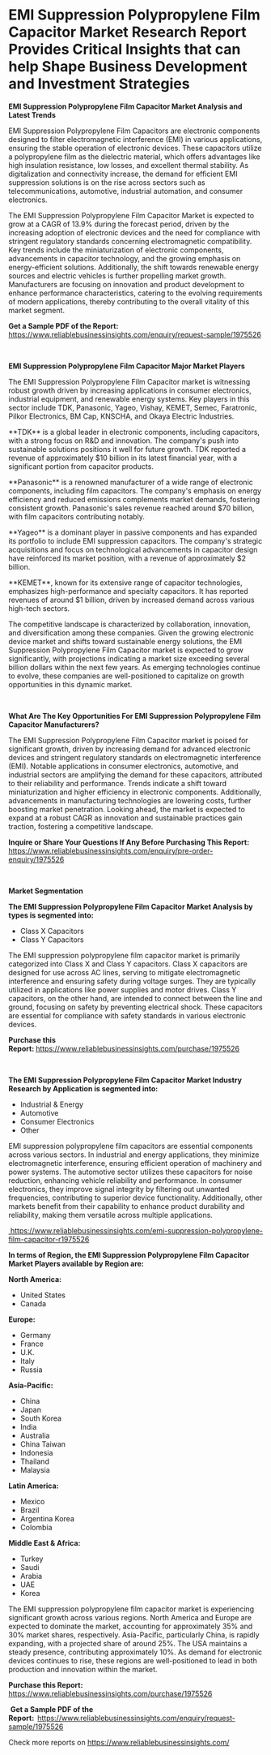 <p><h1>EMI Suppression Polypropylene Film Capacitor Market Research Report Provides Critical Insights that can help Shape Business Development and Investment Strategies</h1></p><p><strong>EMI Suppression Polypropylene Film Capacitor Market Analysis and Latest Trends</strong></p>
<p><p>EMI Suppression Polypropylene Film Capacitors are electronic components designed to filter electromagnetic interference (EMI) in various applications, ensuring the stable operation of electronic devices. These capacitors utilize a polypropylene film as the dielectric material, which offers advantages like high insulation resistance, low losses, and excellent thermal stability. As digitalization and connectivity increase, the demand for efficient EMI suppression solutions is on the rise across sectors such as telecommunications, automotive, industrial automation, and consumer electronics.</p><p>The EMI Suppression Polypropylene Film Capacitor Market is expected to grow at a CAGR of 13.9% during the forecast period, driven by the increasing adoption of electronic devices and the need for compliance with stringent regulatory standards concerning electromagnetic compatibility. Key trends include the miniaturization of electronic components, advancements in capacitor technology, and the growing emphasis on energy-efficient solutions. Additionally, the shift towards renewable energy sources and electric vehicles is further propelling market growth. Manufacturers are focusing on innovation and product development to enhance performance characteristics, catering to the evolving requirements of modern applications, thereby contributing to the overall vitality of this market segment.</p></p>
<p><strong>Get a Sample PDF of the Report:&nbsp;</strong> <a href="https://www.reliablebusinessinsights.com/enquiry/request-sample/1975526?utm_campaign=2524&utm_medium=2&utm_source=Github&utm_content=ia&utm_term=28022025&utm_id=emi-suppression-polypropylene-film-capacitor">https://www.reliablebusinessinsights.com/enquiry/request-sample/1975526</a></p>
<p>&nbsp;</p>
<p><strong>EMI Suppression Polypropylene Film Capacitor Major Market Players</strong></p>
<p><p>The EMI Suppression Polypropylene Film Capacitor market is witnessing robust growth driven by increasing applications in consumer electronics, industrial equipment, and renewable energy systems. Key players in this sector include TDK, Panasonic, Yageo, Vishay, KEMET, Semec, Faratronic, Pilkor Electronics, BM Cap, KNSCHA, and Okaya Electric Industries.</p><p>**TDK** is a global leader in electronic components, including capacitors, with a strong focus on R&D and innovation. The company's push into sustainable solutions positions it well for future growth. TDK reported a revenue of approximately $10 billion in its latest financial year, with a significant portion from capacitor products.</p><p>**Panasonic** is a renowned manufacturer of a wide range of electronic components, including film capacitors. The company's emphasis on energy efficiency and reduced emissions complements market demands, fostering consistent growth. Panasonic's sales revenue reached around $70 billion, with film capacitors contributing notably.</p><p>**Yageo** is a dominant player in passive components and has expanded its portfolio to include EMI suppression capacitors. The company's strategic acquisitions and focus on technological advancements in capacitor design have reinforced its market position, with a revenue of approximately $2 billion.</p><p>**KEMET**, known for its extensive range of capacitor technologies, emphasizes high-performance and specialty capacitors. It has reported revenues of around $1 billion, driven by increased demand across various high-tech sectors.</p><p>The competitive landscape is characterized by collaboration, innovation, and diversification among these companies. Given the growing electronic device market and shifts toward sustainable energy solutions, the EMI Suppression Polypropylene Film Capacitor market is expected to grow significantly, with projections indicating a market size exceeding several billion dollars within the next few years. As emerging technologies continue to evolve, these companies are well-positioned to capitalize on growth opportunities in this dynamic market.</p></p>
<p>&nbsp;</p>
<p><strong>What Are The Key Opportunities For EMI Suppression Polypropylene Film Capacitor Manufacturers?</strong></p>
<p><p>The EMI Suppression Polypropylene Film Capacitor market is poised for significant growth, driven by increasing demand for advanced electronic devices and stringent regulatory standards on electromagnetic interference (EMI). Notable applications in consumer electronics, automotive, and industrial sectors are amplifying the demand for these capacitors, attributed to their reliability and performance. Trends indicate a shift toward miniaturization and higher efficiency in electronic components. Additionally, advancements in manufacturing technologies are lowering costs, further boosting market penetration. Looking ahead, the market is expected to expand at a robust CAGR as innovation and sustainable practices gain traction, fostering a competitive landscape.</p></p>
<p><strong>Inquire or Share Your Questions If Any Before Purchasing This Report:</strong> <a href="https://www.reliablebusinessinsights.com/enquiry/pre-order-enquiry/1975526?utm_campaign=2524&utm_medium=2&utm_source=Github&utm_content=ia&utm_term=28022025&utm_id=emi-suppression-polypropylene-film-capacitor">https://www.reliablebusinessinsights.com/enquiry/pre-order-enquiry/1975526</a></p>
<p>&nbsp;</p>
<p><strong>Market Segmentation</strong></p>
<p><strong>The EMI Suppression Polypropylene Film Capacitor Market Analysis by types is segmented into:</strong></p>
<p><ul><li>Class X Capacitors</li><li>Class Y Capacitors</li></ul></p>
<p><p>The EMI suppression polypropylene film capacitor market is primarily categorized into Class X and Class Y capacitors. Class X capacitors are designed for use across AC lines, serving to mitigate electromagnetic interference and ensuring safety during voltage surges. They are typically utilized in applications like power supplies and motor drives. Class Y capacitors, on the other hand, are intended to connect between the line and ground, focusing on safety by preventing electrical shock. These capacitors are essential for compliance with safety standards in various electronic devices.</p></p>
<p><strong>Purchase this Report:&nbsp;</strong><a href="https://www.reliablebusinessinsights.com/purchase/1975526?utm_campaign=2524&utm_medium=2&utm_source=Github&utm_content=ia&utm_term=28022025&utm_id=emi-suppression-polypropylene-film-capacitor">https://www.reliablebusinessinsights.com/purchase/1975526</a></p>
<p>&nbsp;</p>
<p><strong>The EMI Suppression Polypropylene Film Capacitor Market Industry Research by Application is segmented into:</strong></p>
<p><ul><li>Industrial & Energy</li><li>Automotive</li><li>Consumer Electronics</li><li>Other</li></ul></p>
<p><p>EMI suppression polypropylene film capacitors are essential components across various sectors. In industrial and energy applications, they minimize electromagnetic interference, ensuring efficient operation of machinery and power systems. The automotive sector utilizes these capacitors for noise reduction, enhancing vehicle reliability and performance. In consumer electronics, they improve signal integrity by filtering out unwanted frequencies, contributing to superior device functionality. Additionally, other markets benefit from their capability to enhance product durability and reliability, making them versatile across multiple applications.</p></p>
<p><a href="https://www.reliablebusinessinsights.com/emi-suppression-polypropylene-film-capacitor-r1975526?utm_campaign=2524&utm_medium=2&utm_source=Github&utm_content=ia&utm_term=28022025&utm_id=emi-suppression-polypropylene-film-capacitor">&nbsp;https://www.reliablebusinessinsights.com/emi-suppression-polypropylene-film-capacitor-r1975526</a></p>
<p><strong>In terms of Region, the EMI Suppression Polypropylene Film Capacitor Market Players available by Region are:</strong></p>
<p>
    <p> <strong> North America: </strong>
        <ul>
            <li>United States</li>
            <li>Canada</li>
        </ul>
        </p> 
    <p> <strong> Europe: </strong>
        <ul>
            <li>Germany</li>
            <li>France</li>
            <li>U.K.</li>
            <li>Italy</li>
            <li>Russia</li>
        </ul>
        </p> 
    <p> <strong> Asia-Pacific: </strong>
        <ul>
            <li>China</li>
            <li>Japan</li>
            <li>South Korea</li>
            <li>India</li>
            <li>Australia</li>
            <li>China Taiwan</li>
            <li>Indonesia</li>
            <li>Thailand</li>
            <li>Malaysia</li>
        </ul>
        </p> 
    <p> <strong> Latin America: </strong>
        <ul>
            <li>Mexico</li>
            <li>Brazil</li>
            <li>Argentina Korea</li>
            <li>Colombia</li>
        </ul>
        </p> 
    <p> <strong> Middle East & Africa: </strong>
        <ul>
            <li>Turkey</li>
            <li>Saudi</li>
            <li>Arabia</li>
            <li>UAE</li>
            <li>Korea</li>
        </ul>
    </p>
    </p>
<p><p>The EMI suppression polypropylene film capacitor market is experiencing significant growth across various regions. North America and Europe are expected to dominate the market, accounting for approximately 35% and 30% market shares, respectively. Asia-Pacific, particularly China, is rapidly expanding, with a projected share of around 25%. The USA maintains a steady presence, contributing approximately 10%. As demand for electronic devices continues to rise, these regions are well-positioned to lead in both production and innovation within the market.</p></p>
<p><strong>Purchase this Report: </strong><a href="https://www.reliablebusinessinsights.com/purchase/1975526?utm_campaign=2524&utm_medium=2&utm_source=Github&utm_content=ia&utm_term=28022025&utm_id=emi-suppression-polypropylene-film-capacitor">https://www.reliablebusinessinsights.com/purchase/1975526</a></p>
<p>&nbsp;<strong>Get a Sample PDF of the Report:&nbsp;&nbsp;</strong><a href="https://www.reliablebusinessinsights.com/enquiry/request-sample/1975526?utm_campaign=2524&utm_medium=2&utm_source=Github&utm_content=ia&utm_term=28022025&utm_id=emi-suppression-polypropylene-film-capacitor">https://www.reliablebusinessinsights.com/enquiry/request-sample/1975526</a></p>
<p><strong></strong></p>
<p>Check more reports on <a href="https://www.reliablebusinessinsights.com/?utm_campaign=2524&utm_medium=2&utm_source=Github&utm_content=ia&utm_term=28022025&utm_id=emi-suppression-polypropylene-film-capacitor">https://www.reliablebusinessinsights.com/</a></p>